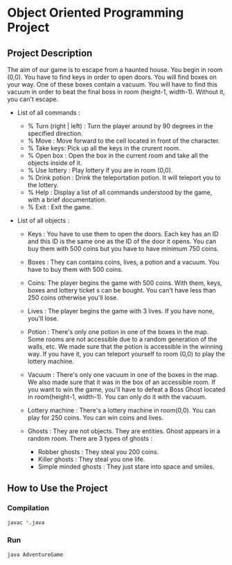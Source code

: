 # Object Oriented Programming Project

## Project Description

The aim of our game is to escape from a haunted house. You begin in room (0,0). You have to find keys in order to open doors. You will find boxes on your way. One of these boxes contain a vacuum. You will have to find this vacuum in order to beat the final boss in room (height-1, width-1). Without it, you can't escape.


- List of all commands : 
	* % Turn (right | left) : Turn the player around by 90 degrees in the specified direction.
	* % Move : Move forward to the cell located in front of the character.
	* % Take keys: Pick up all the keys in the crurent room.
	* % Open box : Open the box in the current room and take all the objects inside of it.
	* % Use lottery : Play lottery if you are in room (0,0).
	* % Drink potion : Drink the teleportation potion. It will teleport you to the lottery.
	* % Help : Display a list of all commands understood by the game, with a brief documentation.
	* % Exit : Exit the game.

- List of all objects :
	
	* Keys : You have to use them to open the doors. Each key has an ID and this ID is the same one as the ID of the door it opens. You can buy them with 500 coins but you have to have minimum 750 coins.
	
	* Boxes : They can contains coins, lives, a potion and a vacuum. You have to buy them with 500 coins. 

	* Coins: The player begins the game with 500 coins. With them, keys, boxes and lottery ticket s can be bought. You can't have less than 250 coins otherwise you'll lose.

	* Lives : The player begins the game with 3 lives. If you have none, you'll lose.

	* Potion : There's only one potion in one of the boxes in the map. Some rooms are not accessible due to a random generation of the walls, etc. We made sure that the potion is accessible in the winning way. If you have it, you can teleport yourself to room (0,0) to play the lottery machine.

	* Vacuum : There's only one vacuum in one of the boxes in the map. We also made sure that it was in the box of an accessible room. If you want to win the game, you'll have to defeat a Boss Ghost located in room(height-1, width-1). You can only do it with the vacuum.

	* Lottery machine : There's a lottery machine in room(0,0). You can play for 250 coins. You can win coins and lives.

	* Ghosts : They are not objects. They are entities. Ghost appears in a random room. There are 3 types of ghosts :
		
		* Robber ghosts : They steal you 200 coins.
		* Killer ghosts : They steal you one life.
		* Simple minded ghosts : They just stare into space and smiles.

## How to Use the Project
### Compilation
```bash
javac *.java
```
### Run
```bash
java AdventureGame
```

